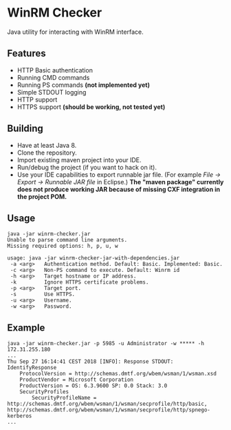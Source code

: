 # WinRM Checker #
Java utility for interacting with WinRM interface.

## Features ##
- HTTP Basic authentication
- Running CMD commands
- Running PS commands **(not implemented yet)**
- Simple STDOUT logging
- HTTP support
- HTTPS support **(should be working, not tested yet)**

## Building ##
- Have at least Java 8.
- Clone the repository.
- Import existing maven project into your IDE.
- Run/debug the project (if you want to hack on it).
- Use your IDE capabilities to export runnable jar file. (For example *File -> Export -> Runnable JAR file* in Eclipse.) **The "maven package" currently does not produce working JAR because of missing CXF integration in the project POM.**

## Usage ##
```
java -jar winrm-checker.jar
Unable to parse command line arguments.
Missing required options: h, p, u, w

usage: java -jar winrm-checker-jar-with-dependencies.jar
 -a <arg>   Authentication method. Default: Basic. Implemented: Basic.
 -c <arg>   Non-PS command to execute. Default: Winrm id
 -h <arg>   Target hostname or IP address.
 -k         Ignore HTTPS certificate problems.
 -p <arg>   Target port.
 -s         Use HTTPS.
 -u <arg>   Username.
 -w <arg>   Password.
```

## Example ##
```
java -jar winrm-checker.jar -p 5985 -u Administrator -w ***** -h 172.31.255.180
...
Thu Sep 27 16:14:41 CEST 2018 [INFO]: Response STDOUT:
IdentifyResponse
    ProtocolVersion = http://schemas.dmtf.org/wbem/wsman/1/wsman.xsd
    ProductVendor = Microsoft Corporation
    ProductVersion = OS: 6.3.9600 SP: 0.0 Stack: 3.0
    SecurityProfiles
        SecurityProfileName = http://schemas.dmtf.org/wbem/wsman/1/wsman/secprofile/http/basic, http://schemas.dmtf.org/wbem/wsman/1/wsman/secprofile/http/spnego-kerberos
...
```
